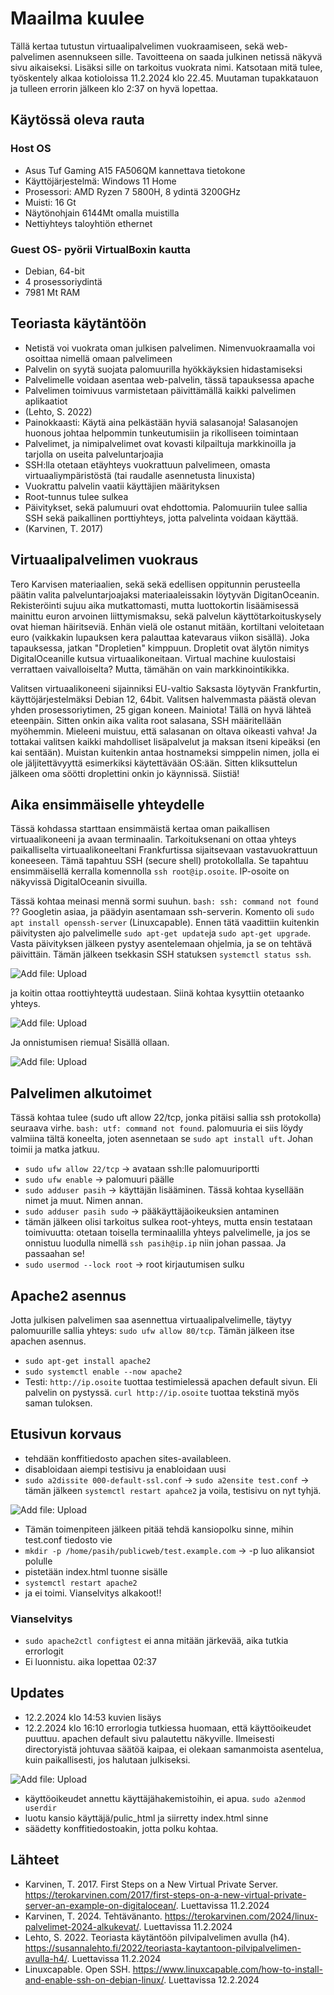 # Maailma kuulee

Tällä kertaa tutustun virtuaalipalvelimen vuokraamiseen, sekä web-palvelimen asennukseen sille. Tavoitteena on saada julkinen netissä näkyvä sivu aikaiseksi. Lisäksi sille on tarkoitus vuokrata nimi. Katsotaan mitä tulee, työskentely alkaa kotioloissa 11.2.2024 klo 22.45. Muutaman tupakkatauon ja tulleen errorin jälkeen klo 2:37 on hyvä lopettaa.

## Käytössä oleva rauta
### Host OS
- Asus Tuf Gaming A15 FA506QM kannettava tietokone
- Käyttöjärjestelmä: Windows 11 Home
- Prosessori: AMD Ryzen 7 5800H, 8 ydintä 3200GHz
- Muisti: 16 Gt
- Näytönohjain 6144Mt omalla muistilla
- Nettiyhteys taloyhtiön ethernet
### Guest OS- pyörii VirtualBoxin kautta
- Debian, 64-bit
- 4 prosessoriydintä
- 7981 Mt RAM

## Teoriasta käytäntöön
- Netistä voi vuokrata oman julkisen palvelimen. Nimenvuokraamalla voi osoittaa nimellä omaan palvelimeen
- Palvelin on syytä suojata palomuurilla hyökkäyksien hidastamiseksi
- Palvelimelle voidaan asentaa web-palvelin, tässä tapauksessa apache
- Palvelimen toimivuus varmistetaan päivittämällä kaikki palvelimen aplikaatiot
- (Lehto, S. 2022)
- Painokkaasti: Käytä aina pelkästään hyviä salasanoja! Salasanojen huonous johtaa helpommin tunkeutumisiin ja rikolliseen toimintaan
- Palvelimet, ja nimipalvelimet ovat kovasti kilpailtuja markkinoilla ja tarjolla on useita palveluntarjoajia
- SSH:lla otetaan etäyhteys vuokrattuun palvelimeen, omasta virtuaaliympäristöstä (tai raudalle asennetusta linuxista)
- Vuokrattu palvelin vaatii käyttäjien määrityksen
- Root-tunnus tulee sulkea
- Päivitykset, sekä palumuuri ovat ehdottomia. Palomuuriin tulee sallia SSH sekä paikallinen porttiyhteys, jotta palvelinta voidaan käyttää.
- (Karvinen, T. 2017)

## Virtuaalipalvelimen vuokraus
Tero Karvisen materiaalien, sekä sekä edellisen oppitunnin perusteella päätin valita palveluntarjoajaksi materiaaleissakin löytyvän DigitanOceanin. Rekisteröinti sujuu aika mutkattomasti, mutta luottokortin lisäämisessä mainittu euron arvoinen liittymismaksu, sekä palvelun käyttötarkoituskysely ovat hieman häiritseviä. Enhän vielä ole ostanut mitään, kortiltani veloitetaan euro (vaikkakin lupauksen kera palauttaa katevaraus viikon sisällä). Joka tapauksessa, jatkan "Dropletien" kimppuun. Dropletit ovat älytön nimitys DigitalOceanille kutsua virtuaalikoneitaan. Virtual machine kuulostaisi verrattaen vaivalloiselta? Mutta, tämähän on vain markkinointikikka.

Valitsen virtuaalikoneeni sijainniksi EU-valtio Saksasta löytyvän Frankfurtin, käyttöjärjestelmäksi Debian 12, 64bit. Valitsen halvemmasta päästä olevan yhden prosessoriytimen, 25 gigan koneen. Mainiota! Tällä on hyvä lähteä eteenpäin. Sitten onkin aika valita root salasana, SSH määritellään myöhemmin. Mieleeni muistuu, että salasanan on oltava oikeasti vahva! Ja tottakai valitsen kaikki mahdolliset lisäpalvelut ja maksan itseni kipeäksi (en kai sentään). Muistan kuitenkin antaa hostnameksi simppelin nimen, jolla ei ole jäljitettävyyttä esimerkiksi käytettävään OS:ään. Sitten kliksuttelun jälkeen oma söötti droplettini onkin jo käynnissä. Siistiä!

## Aika ensimmäiselle yhteydelle
Tässä kohdassa starttaan ensimmäistä kertaa oman paikallisen virtuaalikoneeni ja avaan terminaalin. Tarkoituksenani on ottaa yhteys paikalliselta virtuaalikoneeltani Frankfurtissa sijaitsevaan vastavuokrattuun koneeseen. Tämä tapahtuu SSH (secure shell) protokollalla. Se tapahtuu ensimmäisellä kerralla komennolla `ssh root@ip.osoite`. IP-osoite on näkyvissä DigitalOceanin sivuilla.

Tässä kohtaa meinasi mennä sormi suuhun. `bash: ssh: command not found` ?? Googletin asiaa, ja päädyin asentamaan ssh-serverin. Komento oli `sudo apt install openssh-server` (Linuxcapable). Ennen tätä vaadittiin kuitenkin päivitysten ajo palvelimelle `sudo apt-get update`ja `sudo apt-get upgrade`. Vasta päivityksen jälkeen pystyy asentelemaan ohjelmia, ja se on tehtävä päivittäin. Tämän jälkeen tsekkasin SSH statuksen `systemctl status ssh`.

![Add file: Upload](h4_ssh_root.png)

ja koitin ottaa roottiyhteyttä uudestaan. Siinä kohtaa kysyttiin otetaanko yhteys.

![Add file: Upload](h4_ssh_connected.png)

Ja onnistumisen riemua! Sisällä ollaan.

![Add file: Upload](h4_ssh_status.png)

## Palvelimen alkutoimet
Tässä kohtaa tulee (sudo uft allow 22/tcp, jonka pitäisi sallia ssh protokolla) seuraava virhe. `bash: utf: command not found`. palomuuria ei siis löydy valmiina tältä koneelta, joten asennetaan se `sudo apt install uft`. Johan toimii ja matka jatkuu.
- `sudo ufw allow 22/tcp` -> avataan ssh:lle palomuuriportti
- `sudo ufw enable` -> palomuuri päälle 
- `sudo adduser pasih` -> käyttäjän lisääminen. Tässä kohtaa kysellään nimet ja muut. Nimen annan.
- `sudo adduser pasih sudo` -> pääkäyttäjäoikeuksien antaminen
- tämän jälkeen olisi tarkoitus sulkea root-yhteys, mutta ensin testataan toimivuutta: otetaan toisella terminaalilla yhteys palvelimelle, ja jos se onnistuu luodulla nimellä `ssh pasih@ip.ip` niin johan passaa. Ja passaahan se!
- `sudo usermod --lock root` -> root kirjautumisen sulku

## Apache2 asennus
Jotta julkisen palvelimen saa asennettua virtuaalipalvelimelle, täytyy palomuurille sallia yhteys: `sudo ufw allow 80/tcp`. Tämän jälkeen itse apachen asennus.
- `sudo apt-get install apache2`
- `sudo systemctl enable --now apache2`
- Testi: `http://ip.osoite` tuottaa testimielessä apachen default sivun. Eli palvelin on pystyssä. `curl http://ip.osoite` tuottaa tekstinä myös saman tuloksen.

## Etusivun korvaus
- tehdään konffitiedosto apachen sites-availableen.
- disabloidaan aiempi testisivu ja enabloidaan uusi
- `sudo a2dissite 000-default-ssl.conf` -> `sudo a2ensite test.conf` -> tämän jälkeen `systemctl restart apahce2` ja voila, testisivu on nyt tyhjä.

![Add file: Upload](h4_apache_test.png)

- Tämän toimenpiteen jälkeen pitää tehdä kansiopolku sinne, mihin test.conf tiedosto vie
- `mkdir -p /home/pasih/publicweb/test.example.com` -> -p luo alikansiot polulle
- pistetään index.html tuonne sisälle
- `systemctl restart apache2`
- ja ei toimi. Vianselvitys alkakoot!!
### Vianselvitys
- `sudo apache2ctl configtest` ei anna mitään järkevää, aika  tutkia errorlogit
- Ei luonnistu. aika lopettaa 02:37


## Updates
- 12.2.2024 klo 14:53 kuvien lisäys
- 12.2.2024 klo 16:10 errorlogia tutkiessa huomaan, että käyttöoikeudet puuttuu. apachen default sivu palautettu näkyville. Ilmeisesti directoryistä johtuvaa säätöä kaipaa, ei olekaan samanmoista asentelua, kuin paikallisesti, jos halutaan julkiseksi.

![Add file: Upload](h4_apache_errorlog.png)

- käyttöoikeudet annettu käyttäjähakemistoihin, ei apua. `sudo a2enmod userdir`
- luotu kansio käyttäjä/pulic_html ja siirretty index.html sinne
- säädetty konffitiedostoakin, jotta polku kohtaa.

## Lähteet
- Karvinen, T. 2017. First Steps on a New Virtual Private Server. https://terokarvinen.com/2017/first-steps-on-a-new-virtual-private-server-an-example-on-digitalocean/. Luettavissa 11.2.2024
- Karvinen, T. 2024. Tehtävänanto. https://terokarvinen.com/2024/linux-palvelimet-2024-alkukevat/. Luettavissa 11.2.2024
- Lehto, S. 2022. Teoriasta käytäntöön pilvipalvelimen avulla (h4). https://susannalehto.fi/2022/teoriasta-kaytantoon-pilvipalvelimen-avulla-h4/. Luettavissa 11.2.2024
- Linuxcapable. Open SSH. https://www.linuxcapable.com/how-to-install-and-enable-ssh-on-debian-linux/. Luettavissa 12.2.2024

